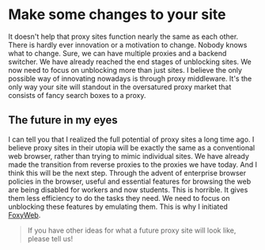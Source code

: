 # Make some changes to your site

It doesn't help that proxy sites function nearly the same as each other. There is hardly ever innovation or a motivation to change. Nobody knows what to change. Sure, we can have multiple proxies and a backend switcher. We have already reached the end stages of unblocking sites. We now need to focus on unblocking more than just sites. I believe the only possible way of innovating nowadays is through proxy middleware. It's the only way your site will standout in the oversatured proxy market that consists of fancy search boxes to a proxy.

## The future in my eyes

I can tell you that I realized the full potential of proxy sites a long time ago. I believe proxy sites in their utopia will be exactly the same as a conventional web browser, rather than trying to mimic individual sites. We have already made the transition from reverse proxies to the proxies we have today. And I think this will be the next step. Through the advent of enterprise browser policies in the browser, useful and essential features for browsing the web are being disabled for workers and now students. This is horrible. It gives them less efficiency to do the tasks they need. We need to focus on unblocking these features by emulating them. This is why I initiated [FoxyWeb](x).

> If you have other ideas for what a future proxy site will look like, please tell us!
